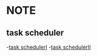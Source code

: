 # NOTE
## task scheduler 
 -[task schedulerI](https://github.com/USCSU/notes/blob/master/src/com/test/chris/TaskSchedule.java)
 -[task schedulerII](https://github.com/USCSU/notes/blob/master/src/com/test/chris/TaskScheduleII.java)
